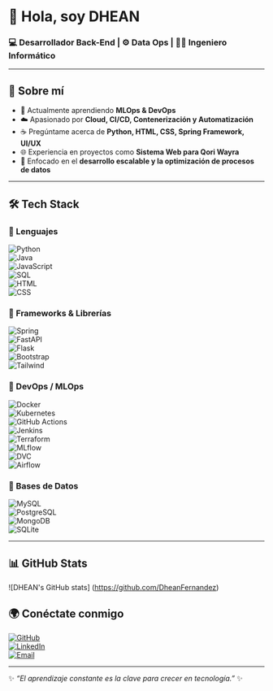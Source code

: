 # 👋 Hola, soy DHEAN 

### 💻 Desarrollador Back-End | ⚙️ Data Ops | 🧑‍💻 Ingeniero Informático  

---

## 🚀 Sobre mí  
- 🔭 Actualmente aprendiendo **MLOps & DevOps**  
- ☁️ Apasionado por **Cloud, CI/CD, Contenerización y Automatización**  
- ☕ Pregúntame acerca de **Python, HTML, CSS, Spring Framework, UI/UX**  
- 🌐 Experiencia en proyectos como **Sistema Web para Qori Wayra**  
- 🎯 Enfocado en el **desarrollo escalable y la optimización de procesos de datos**  

---

## 🛠️ Tech Stack  

### 🔹 Lenguajes  
![Python](https://img.shields.io/badge/Python-3776AB?style=for-the-badge&logo=python&logoColor=white)  
![Java](https://img.shields.io/badge/Java-ED8B00?style=for-the-badge&logo=openjdk&logoColor=white)  
![JavaScript](https://img.shields.io/badge/JavaScript-F7DF1E?style=for-the-badge&logo=javascript&logoColor=black)  
![SQL](https://img.shields.io/badge/SQL-003B57?style=for-the-badge&logo=postgresql&logoColor=white)  
![HTML](https://img.shields.io/badge/HTML5-E34F26?style=for-the-badge&logo=html5&logoColor=white)  
![CSS](https://img.shields.io/badge/CSS3-1572B6?style=for-the-badge&logo=css3&logoColor=white)  

### 🔹 Frameworks & Librerías  
![Spring](https://img.shields.io/badge/Spring-6DB33F?style=for-the-badge&logo=spring&logoColor=white)  
![FastAPI](https://img.shields.io/badge/FastAPI-009688?style=for-the-badge&logo=fastapi&logoColor=white)  
![Flask](https://img.shields.io/badge/Flask-000000?style=for-the-badge&logo=flask&logoColor=white)  
![Bootstrap](https://img.shields.io/badge/Bootstrap-7952B3?style=for-the-badge&logo=bootstrap&logoColor=white)  
![Tailwind](https://img.shields.io/badge/Tailwind_CSS-06B6D4?style=for-the-badge&logo=tailwindcss&logoColor=white)  

### 🔹 DevOps / MLOps  
![Docker](https://img.shields.io/badge/Docker-2496ED?style=for-the-badge&logo=docker&logoColor=white)  
![Kubernetes](https://img.shields.io/badge/Kubernetes-326CE5?style=for-the-badge&logo=kubernetes&logoColor=white)  
![GitHub Actions](https://img.shields.io/badge/GitHub_Actions-2088FF?style=for-the-badge&logo=github-actions&logoColor=white)  
![Jenkins](https://img.shields.io/badge/Jenkins-D24939?style=for-the-badge&logo=jenkins&logoColor=white)  
![Terraform](https://img.shields.io/badge/Terraform-7B42BC?style=for-the-badge&logo=terraform&logoColor=white)  
![MLflow](https://img.shields.io/badge/MLflow-0194E2?style=for-the-badge&logo=mlflow&logoColor=white)  
![DVC](https://img.shields.io/badge/DVC-945DD6?style=for-the-badge&logo=dvc&logoColor=white)  
![Airflow](https://img.shields.io/badge/Airflow-017CEE?style=for-the-badge&logo=apache-airflow&logoColor=white)  

### 🔹 Bases de Datos  
![MySQL](https://img.shields.io/badge/MySQL-4479A1?style=for-the-badge&logo=mysql&logoColor=white)  
![PostgreSQL](https://img.shields.io/badge/PostgreSQL-316192?style=for-the-badge&logo=postgresql&logoColor=white)  
![MongoDB](https://img.shields.io/badge/MongoDB-4EA94B?style=for-the-badge&logo=mongodb&logoColor=white)  
![SQLite](https://img.shields.io/badge/SQLite-07405E?style=for-the-badge&logo=sqlite&logoColor=white)  

---

## 📊 GitHub Stats  

![DHEAN's GitHub stats] (https://github.com/DheanFernandez)

## 🌍 Conéctate conmigo  

[![GitHub](https://img.shields.io/badge/GitHub-000?style=for-the-badge&logo=github&logoColor=white)](https://github.com/EdersonGP/EDERSON)  
[![LinkedIn](https://img.shields.io/badge/LinkedIn-0077B5?style=for-the-badge&logo=linkedin&logoColor=white)](https://linkedin.com/in/tu_usuario)  
[![Email](https://img.shields.io/badge/Email-D14836?style=for-the-badge&logo=gmail&logoColor=white)](mailto:ederson@email.com)  

---
✨ _“El aprendizaje constante es la clave para crecer en tecnología.”_ ✨
